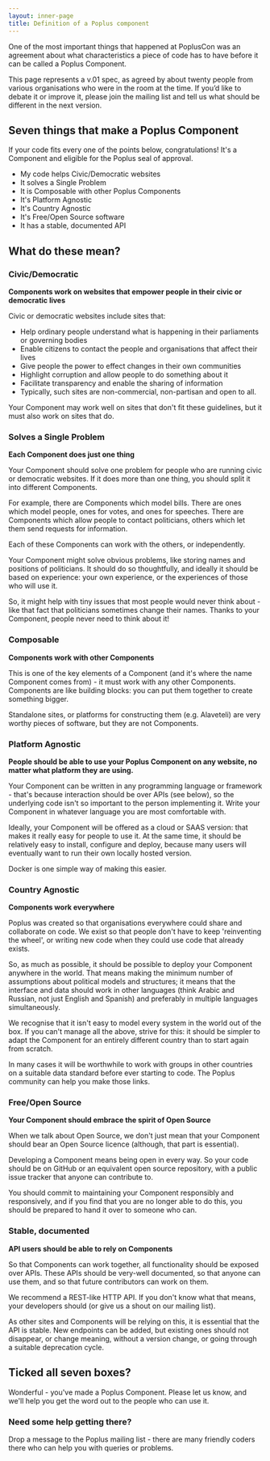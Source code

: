 ```yaml
---
layout: inner-page
title: Definition of a Poplus component
---
```


One of the most important things that happened at PoplusCon was an agreement about what characteristics a piece of code has to have before it can be called a Poplus Component.

This page represents a v.01 spec, as agreed by about twenty people from various organisations who were in the room at the time. If you’d like to debate it or improve it, please join the mailing list and tell us what should be different in the next version.

## Seven things that make a Poplus Component

If your code fits every one of the points below, congratulations! It's a Component and eligible for the Poplus seal of approval.

* My code helps Civic/Democratic websites
* It solves a Single Problem
* It is Composable with other Poplus Components
* It's Platform Agnostic
* It's Country Agnostic
* It's Free/Open Source software
* It has a stable, documented API

## What do these mean?

### Civic/Democratic

**Components work on websites that empower people in their civic or democratic lives**

Civic or democratic websites include sites that:

* Help ordinary people understand what is happening in their parliaments or governing bodies
* Enable citizens to contact the people and organisations that affect their lives
* Give people the power to effect changes in their own communities
* Highlight corruption and allow people to do something about it
* Facilitate transparency and enable the sharing of information
* Typically, such sites are non-commercial, non-partisan and open to all.

Your Component may work well on sites that don't fit these guidelines, but it must also work on sites that do.

### Solves a Single Problem

**Each Component does just one thing**

Your Component should solve one problem for people who are running civic or democratic websites. If it does more than one thing, you should split it into different Components.

For example, there are Components which model bills. There are ones which model people, ones for votes, and ones for speeches. There are Components which allow people to contact politicians, others which let them send requests for information.

Each of these Components can work with the others, or independently.

Your Component might solve obvious problems, like storing names and positions of politicians. It should do so thoughtfully, and ideally it should be based on experience: your own experience, or the experiences of those who will use it.

So, it might help with tiny issues that most people would never think about - like that fact that politicians sometimes change their names. Thanks to your Component, people never need to think about it!

### Composable

**Components work with other Components**

This is one of the key elements of a Component (and it's where the name Component comes from) - it must work with any other Components. Components are like building blocks: you can put them together to create something bigger.

Standalone sites, or platforms for constructing them (e.g. Alaveteli) are very worthy pieces of software, but they are not Components.

### Platform Agnostic

**People should be able to use your Poplus Component on any website, no matter what platform they are using.**

Your Component can be written in any programming language or framework - that's because interaction should be over APIs (see below), so the underlying code isn't so important to the person implementing it. Write your Component in whatever language you are most comfortable with.

Ideally, your Component will be offered as a cloud or SAAS version: that makes it really easy for people to use it. At the same time, it should be relatively easy to install, configure and deploy, because many users will eventually want to run their own locally hosted version.

Docker is one simple way of making this easier.

### Country Agnostic

**Components work everywhere**

Poplus was created so that organisations everywhere could share and collaborate on code. We exist so that people don't have to keep 'reinventing the wheel', or writing new code when they could use code that already exists.

So, as much as possible, it should be possible to deploy your Component anywhere in the world. That means making the minimum number of assumptions about political models and structures; it means that the interface and data should work in other languages (think Arabic and Russian, not just English and Spanish) and preferably in multiple languages simultaneously.

We recognise that it isn't easy to model every system in the world out of the box. If you can't manage all the above, strive for this: it should be simpler to adapt the Component for an entirely different country than to start again from scratch.

In many cases it will be worthwhile to work with groups in other countries on a suitable data standard before ever starting to code. The Poplus community can help you make those links.

### Free/Open Source

**Your Component should embrace the spirit of Open Source**

When we talk about Open Source, we don't just mean that your Component should bear an Open Source licence (although, that part is essential).

Developing a Component means being open in every way. So your code should be on GitHub or an equivalent open source repository, with a public issue tracker that anyone can contribute to.

You should commit to maintaining your Component responsibly and responsively, and if you find that you are no longer able to do this, you should be prepared to hand it over to someone who can.

### Stable, documented

**API users should be able to rely on Components**

So that Components can work together, all functionality should be exposed over APIs. These APIs should be very-well documented, so that anyone can use them, and so that future contributors can work on them.

We recommend a REST-like HTTP API. If you don't know what that means, your developers should (or give us a shout on our mailing list).

As other sites and Components will be relying on this, it is essential that the API is stable. New endpoints can be added, but existing ones should not disappear, or change meaning, without a version change, or going through a suitable deprecation cycle.

## Ticked all seven boxes?

Wonderful - you've made a Poplus Component. Please let us know, and we'll help you get the word out to the people who can use it.

### Need some help getting there?

Drop a message to the Poplus mailing list - there are many friendly coders there who can help you with queries or problems.
